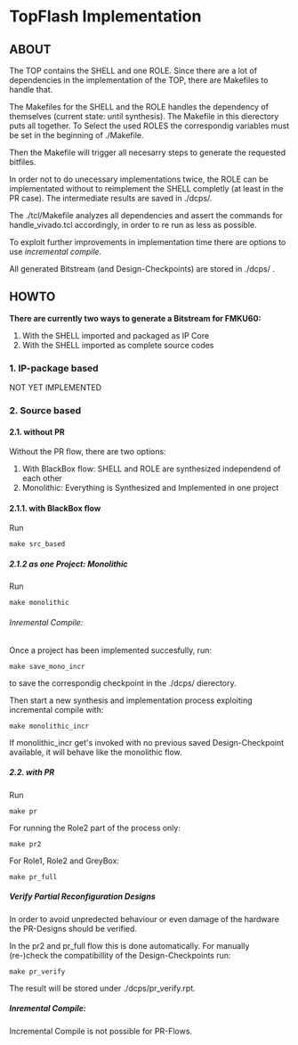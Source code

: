# TopFlash Implementation


## ABOUT

The TOP contains the SHELL and one ROLE. 
Since there are a lot of dependencies in the implementation of the TOP, there are Makefiles to handle that. 

The Makefiles for the SHELL and the ROLE handles the dependency of themselves (current state: until synthesis). 
The Makefile in this dierectory puts all together. 
To Select the used ROLES the correspondig variables must be set in the beginning of ./Makefile. 

Then the Makefile will trigger all necesarry steps to generate the requested bitfiles.

In order not to do unecessary implementations twice, the ROLE can be implementated without to reimplement the SHELL completly (at least in the PR case). The intermediate results are saved in ./dcps/. 

The ./tcl/Makefile analyzes all dependencies and assert the commands for handle_vivado.tcl accordingly, in order to re run as less as possible.

To exploit further improvements in implementation time there are options to use *incremental compile.*

All generated Bitstream (and Design-Checkpoints) are stored in ./dcps/ .

## HOWTO 

**There are currently two ways to generate a Bitstream for FMKU60:**
1. With the SHELL imported and packaged as IP Core 
2. With the SHELL imported as complete source codes 

### 1. IP-package based 

NOT YET IMPLEMENTED 

### 2. Source based 

#### 2.1. without PR 

Without the PR flow, there are two options:
1. With BlackBox flow: SHELL and ROLE are synthesized independend of each other
2. Monolithic: Everything is Synthesized and Implemented in one project

#### 2.1.1. with BlackBox flow 

Run
```
make src_based
```

##### 2.1.2 as one Project: Monolithic

Run 
```
make monolithic
``` 

###### Inremental Compile: 

Once a project has been implemented succesfully, run: 
```
make save_mono_incr
``` 
to save the correspondig checkpoint in the ./dcps/ dierectory. 

Then start a new synthesis and implementation process exploiting incremental compile with: 
```
make monolithic_incr
```

If monolithic_incr get's invoked with no previous saved Design-Checkpoint available, it will behave like the monolithic flow. 

##### 2.2. with PR
Run
```
make pr 
```

For running the Role2 part of the process only:
```
make pr2
``` 

For Role1, Role2 and GreyBox: 
```
make pr_full
``` 

##### Verify Partial Reconfiguration Designs 

In order to avoid unpredected behaviour or even damage of the hardware the PR-Designs should be verified. 

In the pr2 and pr_full flow this is done automatically. 
For manually (re-)check the compatibillity of the Design-Checkpoints run:
```
make pr_verify
```
The result will be stored under ./dcps/pr_verify.rpt. 


##### Inremental Compile:

Incremental Compile is not possible for PR-Flows. 

